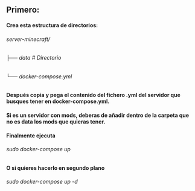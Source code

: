 ## Primero:
#### Crea esta estructura de directorios:
###### server-minecraft/
###### ├── data # Directorio
###### └── docker-compose.yml

#### Después copia y pega el contenido del fichero .yml del servidor que busques tener en docker-compose.yml.
#### Si es un servidor con mods, deberas de añadir dentro de la carpeta que no es data los mods que quieras tener.

#### Finalmente ejecuta
###### sudo docker-compose up
#### O si quieres hacerlo en segundo plano
###### sudo docker-compose up -d